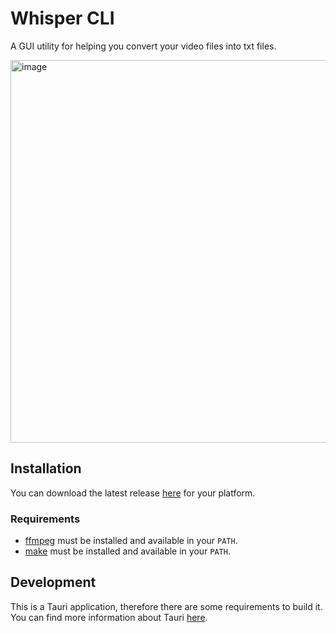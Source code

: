 # Whisper CLI

A GUI utility for helping you convert your video files into txt files.

<img width="612" alt="image" src="https://github.com/yldio/whisper-ui/assets/19473034/ff21b1a3-5a6a-4866-b4b9-287ec3c8e0d8"/>

## Installation

You can download the latest release [here](https://github.com/yldio/whisper-cli/releases/latest) for your platform.

### Requirements

- [ffmpeg](https://ffmpeg.org/) must be installed and available in your `PATH`.
- [make](https://www.gnu.org/software/make/) must be installed and available in your `PATH`.

## Development

This is a Tauri application, therefore there are some requirements to build it. You can find more information about Tauri [here](https://tauri.studio/en/docs/getting-started/intro).
